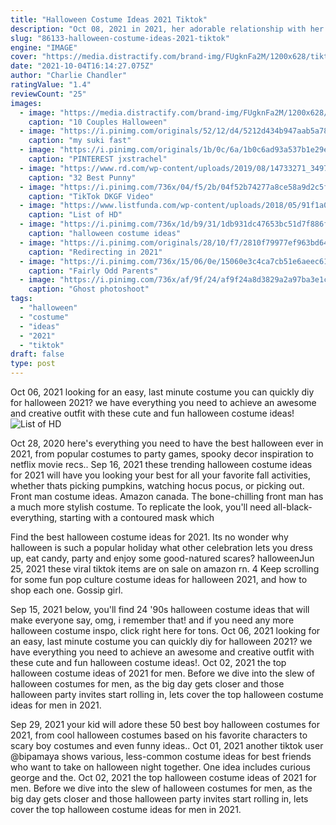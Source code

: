 ```yaml
---
title: "Halloween Costume Ideas 2021 Tiktok"
description: "Oct 08, 2021 in 2021, her adorable relationship with her girlfriend, kylie, made headlines, and she continued dominating tiktok. For all the teens and tweens out there still looking for a costume idea,"
slug: "86133-halloween-costume-ideas-2021-tiktok"
engine: "IMAGE"
cover: "https://media.distractify.com/brand-img/FUgknFa2M/1200x628/tiktok-halloween-costumes-1633121606365.jpg"
date: "2021-10-04T16:14:27.075Z"
author: "Charlie Chandler"
ratingValue: "1.4"
reviewCount: "25"
images:
  - image: "https://media.distractify.com/brand-img/FUgknFa2M/1200x628/tiktok-halloween-costumes-1633121606365.jpg"
    caption: "10 Couples Halloween"
  - image: "https://i.pinimg.com/originals/52/12/d4/5212d434b947aab5a7897d92959abf56.jpg"
    caption: "my suki fast"
  - image: "https://i.pinimg.com/originals/1b/0c/6a/1b0c6ad93a537b1e29e86631473b250e.jpg"
    caption: "PINTEREST jxstrachel"
  - image: "https://www.rd.com/wp-content/uploads/2019/08/14733271_349798622040351_2142458982940278784_n.jpg?fit=700,700"
    caption: "32 Best Punny"
  - image: "https://i.pinimg.com/736x/04/f5/2b/04f52b74277a8ce58a9d2c5f4debd22f.jpg"
    caption: "TikTok DKGF Video"
  - image: "https://www.listfunda.com/wp-content/uploads/2018/05/91f1a0f604d59541a1d5eb7e46e65a0f-660x330.jpg"
    caption: "List of HD"
  - image: "https://i.pinimg.com/736x/1d/b9/31/1db931dc47653bc51d7f886f4e3ad138.jpg"
    caption: "halloween costume ideas"
  - image: "https://i.pinimg.com/originals/28/10/f7/2810f79977ef963bd641e222f471c4fd.jpg"
    caption: "Redirecting in 2021"
  - image: "https://i.pinimg.com/736x/15/06/0e/15060e3c4ca7cb51e6aeec610749568a.jpg"
    caption: "Fairly Odd Parents"
  - image: "https://i.pinimg.com/736x/af/9f/24/af9f24a8d3829a2a97ba3e1cb1419d84.jpg"
    caption: "Ghost photoshoot"
tags:
  - "halloween"
  - "costume"
  - "ideas"
  - "2021"
  - "tiktok"
draft: false
type: post
---
```


Oct 06, 2021 looking for an easy, last minute costume you can quickly diy for halloween 2021? we have everything you need to achieve an awesome and creative outfit with these cute and fun halloween costume ideas!
![List of HD](https://www.listfunda.com/wp-content/uploads/2018/05/91f1a0f604d59541a1d5eb7e46e65a0f-660x330.jpg "List of HD")

Oct 28, 2020 here&#39;s everything you need to have the best halloween ever in 2021, from popular costumes to party games, spooky decor inspiration to netflix movie recs.. Sep 16, 2021 these trending halloween costume ideas for 2021 will have you looking your best for all your favorite fall activities, whether thats picking pumpkins, watching hocus pocus, or picking out. Front man costume ideas. Amazon canada. The bone-chilling front man has a much more stylish costume. To replicate the look, you&#39;ll need all-black-everything, starting with a contoured mask which
<!--inArticleAds-->

<!--galleryOne-->

Find the best halloween costume ideas for 2021. Its no wonder why halloween is such a popular holiday  what other celebration lets you dress up, eat candy, party and enjoy some good-natured scares? halloweenJun 25, 2021 these viral tiktok items are on sale on amazon rn. 4  Keep scrolling for some fun pop culture costume ideas for halloween 2021, and how to shop each one. Gossip girl.
<!--inArticleAds-->

<!--galleryTwo-->

Sep 15, 2021 below, you'll find 24 '90s halloween costume ideas that will make everyone say, omg, i remember that! and if you need any more halloween costume inspo, click right here for tons. Oct 06, 2021 looking for an easy, last minute costume you can quickly diy for halloween 2021? we have everything you need to achieve an awesome and creative outfit with these cute and fun halloween costume ideas!. Oct 02, 2021 the top halloween costume ideas of 2021 for men. Before we dive into the slew of halloween costumes for men, as the big day gets closer and those halloween party invites start rolling in, lets cover the top halloween costume ideas for men in 2021.
<!--galleryThree-->

Sep 29, 2021 your kid will adore these 50 best boy halloween costumes for 2021, from cool halloween costumes based on his favorite characters to scary boy costumes and even funny ideas.. Oct 01, 2021 another tiktok user @bipamaya shows various, less-common costume ideas for best friends who want to take on halloween night together. One idea includes curious george and the. Oct 02, 2021 the top halloween costume ideas of 2021 for men. Before we dive into the slew of halloween costumes for men, as the big day gets closer and those halloween party invites start rolling in, lets cover the top halloween costume ideas for men in 2021.